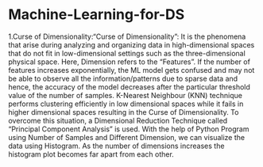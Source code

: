 # Machine-Learning-for-DS
1.Curse of Dimensionality:“Curse of Dimensionality”: It is the phenomena that arise during analyzing and organizing data in high-dimensional spaces that do not fit in low-dimensional settings such as the three-dimensional physical space. 
Here, Dimension refers to the “Features”. If the number of features increases exponentially, the ML model gets confused and may not be able to observe all the information/patterns due to sparse data and hence, the accuracy of the model decreases after the particular threshold value of the number of samples.
K-Nearest Neighbour (KNN) technique performs clustering efficiently in low dimensional spaces while it fails in higher dimensional spaces resulting in the Curse of Dimensionality.
To overcome this situation,  a Dimensional Reduction Technique called “Principal Component Analysis” is used.
With the help of Python Program using Number of Samples and Different Dimension, we can visualize the data using Histogram.
As the number of dimensions increases the histogram plot becomes far apart from each other.

